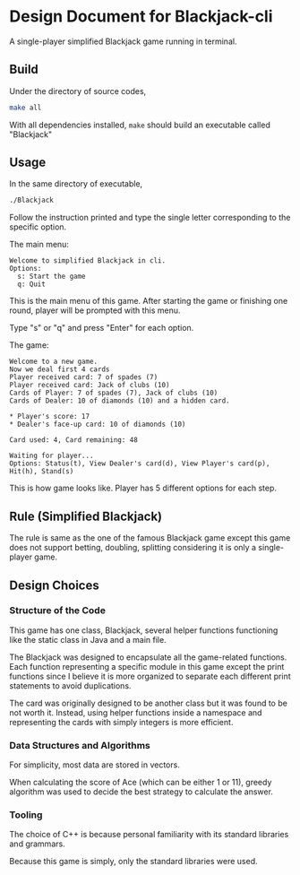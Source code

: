 # Design Document for Blackjack-cli

A single-player simplified Blackjack game running in terminal.

## Build

Under the directory of source codes,

```bash
make all
```

With all dependencies installed, `make` should build an
executable called "Blackjack"

## Usage

In the same directory of executable,

```bash
./Blackjack
```

Follow the instruction printed and type the single letter
corresponding to the specific option.

The main menu:
```
Welcome to simplified Blackjack in cli.
Options:
  s: Start the game
  q: Quit
```

This is the main menu of this game. After starting the
game or finishing one round, player will be prompted with
this menu.

Type "s" or "q" and press "Enter" for each option.

The game:
```
Welcome to a new game.
Now we deal first 4 cards
Player received card: 7 of spades (7)
Player received card: Jack of clubs (10)
Cards of Player: 7 of spades (7), Jack of clubs (10)
Cards of Dealer: 10 of diamonds (10) and a hidden card.

* Player's score: 17
* Dealer's face-up card: 10 of diamonds (10)

Card used: 4, Card remaining: 48

Waiting for player...
Options: Status(t), View Dealer's card(d), View Player's card(p), Hit(h), Stand(s)
```

This is how game looks like. Player has 5 different options for each step.

## Rule (Simplified Blackjack)

The rule is same as the one of the famous Blackjack game except
this game does not support betting, doubling, splitting
considering it is only a single-player game.

## Design Choices

### Structure of the Code

This game has one class, Blackjack, several helper functions functioning like
the static class in Java and a main file.

The Blackjack was designed to encapsulate all the game-related functions.
Each function representing a specific module in this game except the
print functions since I believe it is more organized to separate
each different print statements to avoid duplications.

The card was originally designed to be another class but it was found
to be not worth it. Instead, using helper functions inside a namespace
and representing the cards with simply integers is more efficient.

### Data Structures and Algorithms

For simplicity, most data are stored in vectors.

When calculating the score of Ace (which can be either 1 or 11),
greedy algorithm was used to decide the best strategy to
calculate the answer.

### Tooling

The choice of C++ is because personal familiarity with its standard
libraries and grammars.

Because this game is simply, only the standard libraries were used.